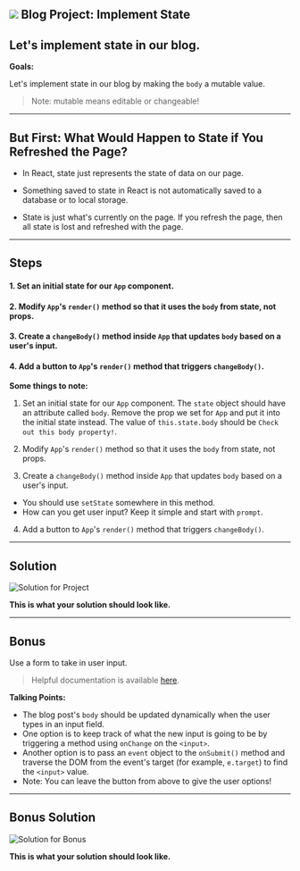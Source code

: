 ## ![](https://s3.amazonaws.com/python-ga/images/GA_Cog_Medium_White_RGB.png) Blog Project: Implement State


## Let's implement state in our blog.

**Goals:**

Let's implement state in our blog by making the `body` a mutable value. 

> Note: mutable means editable  or changeable!


---

## But First: What Would Happen to State if You Refreshed the Page?

- In React, state just represents the state of data on our page.

- Something saved to state in React is not automatically saved to a database or to local storage.

- State is just what's currently on the page. If you refresh the page, then all state is lost and refreshed with the page.

---

## Steps

#### 1. Set an initial state for our `App` component.

#### 2. Modify `App`'s `render()` method so that it uses the `body` from state, not props.

#### 3. Create a `changeBody()` method inside `App` that updates `body` based on a user's input.

#### 4. Add a button to `App`'s `render()` method that triggers `changeBody()`.


**Some things to note:**

1. Set an initial state for our `App` component. The `state` object should have an attribute called `body`. Remove the prop we set for `App` and put it into the initial state instead. The value of `this.state.body` should be `Check out this body property!`.

2. Modify `App`'s `render()` method so that it uses the `body` from state, not props.

3. Create a `changeBody()` method inside `App` that updates `body` based on a user's input.
  - You should use `setState` somewhere in this method.
  - How can you get user input? Keep it simple and start with `prompt`.

4. Add a button to `App`'s `render()` method that triggers `changeBody()`.

---

## Solution

![Solution for Project](https://res.cloudinary.com/briezh/image/upload/v1556560665/State_SOLUTION_qszfgv.png)

<aside class="notes">

**This is what your solution should look like.**

---

## Bonus

Use a form to take in user input.

> Helpful documentation is available [here](https://reactjs.org/docs/forms.html).


**Talking Points:**

- The blog post's `body` should be updated dynamically when the user types in an input field.
- One option is to keep track of what the new input is going to be by triggering a method using `onChange` on the `<input>`.
- Another option is to pass an `event` object to the `onSubmit()` method and traverse the DOM from the event's target (for example, `e.target`) to find the `<input>` value.
- Note: You can leave the button from above to give the user options!

---

## Bonus Solution

![Solution for Bonus](https://res.cloudinary.com/briezh/image/upload/v1556560666/state_BONUS_SOLUTION_mjqchw.png)

<aside class="notes">

**This is what your solution should look like.**

